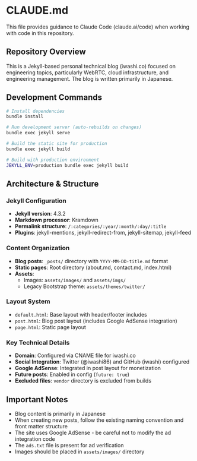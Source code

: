 # CLAUDE.md

This file provides guidance to Claude Code (claude.ai/code) when working with code in this repository.

## Repository Overview

This is a Jekyll-based personal technical blog (iwashi.co) focused on engineering topics, particularly WebRTC, cloud infrastructure, and engineering management. The blog is written primarily in Japanese.

## Development Commands

```bash
# Install dependencies
bundle install

# Run development server (auto-rebuilds on changes)
bundle exec jekyll serve

# Build the static site for production
bundle exec jekyll build

# Build with production environment
JEKYLL_ENV=production bundle exec jekyll build
```

## Architecture & Structure

### Jekyll Configuration
- **Jekyll version**: 4.3.2
- **Markdown processor**: Kramdown
- **Permalink structure**: `/:categories/:year/:month/:day/:title`
- **Plugins**: jekyll-mentions, jekyll-redirect-from, jekyll-sitemap, jekyll-feed

### Content Organization
- **Blog posts**: `_posts/` directory with `YYYY-MM-DD-title.md` format
- **Static pages**: Root directory (about.md, contact.md, index.html)
- **Assets**: 
  - Images: `assets/images/` and `assets/imgs/`
  - Legacy Bootstrap theme: `assets/themes/twitter/`

### Layout System
- `default.html`: Base layout with header/footer includes
- `post.html`: Blog post layout (includes Google AdSense integration)
- `page.html`: Static page layout

### Key Technical Details
- **Domain**: Configured via CNAME file for iwashi.co
- **Social Integration**: Twitter (@iwashi86) and GitHub (iwashi) configured
- **Google AdSense**: Integrated in post layout for monetization
- **Future posts**: Enabled in config (`future: true`)
- **Excluded files**: `vendor` directory is excluded from builds

## Important Notes

- Blog content is primarily in Japanese
- When creating new posts, follow the existing naming convention and front matter structure
- The site uses Google AdSense - be careful not to modify the ad integration code
- The `ads.txt` file is present for ad verification
- Images should be placed in `assets/images/` directory